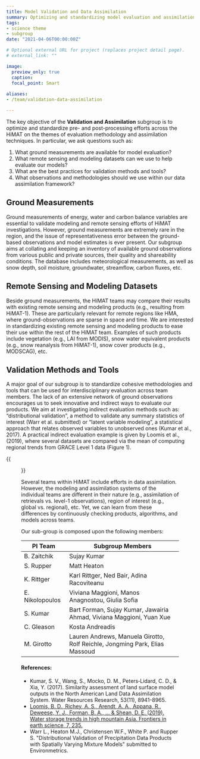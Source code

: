 ```yaml
---
title: Model Validation and Data Assimilation
summary: Optimizing and standardizing model evaluation and assimilation techniques
tags:
- science theme
- subgroup
date: "2021-04-06T00:00:00Z"

# Optional external URL for project (replaces project detail page).
# external_link: ""

image:
  preview_only: true
  caption: 
  focal_point: Smart
  
aliases:
- /team/validation-data-assimilation

---
```


The key objective of the __Validation and Assimilation__ subgroup is to optimize and
standardize pre- and post-processing efforts across the HiMAT on the themes of evaluation
methodology and assimilation techniques. In particular, we ask questions such as:

1. What ground measurements are available for model evaluation?  
2. What remote sensing and modeling datasets can we use to help evaluate our models?
3. What are the best practices for validation methods and tools? 
4. What observations and methodologies should we use within our data assimilation framework?

## Ground Measurements

Ground measurements of energy, water and carbon balance variables are essential to
validate modeling and remote sensing efforts of HiMAT investigations. However, ground
measurements are extremely rare in the region, and the issue of representativeness error
between the ground-based observations and model estimates is ever present. Our subgroup
aims at collating and keeping an inventory of available ground observations from various
public and private sources, their quality and shareability conditions. The database
includes meteorological measurements, as well as snow depth, soil moisture, groundwater,
streamflow, carbon fluxes, etc.

## Remote Sensing and Modeling Datasets

Beside ground measurements, the HiMAT teams may compare their results with existing remote
sensing and modeling products (e.g., resulting from HiMAT-1). These are particularly
relevant for remote regions like HMA, where ground-observations are sparse in space and
time. We are interested in standardizing existing remote sensing and modeling products to
ease their use within the rest of the HiMAT team. Examples of such products include
vegetation (e.g., LAI from MODIS), snow water equivalent products (e.g., snow reanalysis
from HiMAT-1), snow cover products (e.g., MODSCAG), etc.

## Validation Methods and Tools

A major goal of our subgroup is to standardize cohesive methodologies and tools that can
be used for interdisciplinary evaluation across team members. The lack of an extensive
network of ground observations encourages us to seek innovative and indirect ways to
evaluate our products. We aim at investigating indirect evaluation methods such as:
“distributional validation”, a method to validate any summary statistics of interest (Warr
et al. submitted) or “latent variable modeling”, a statistical approach that relates
observed variables to unobserved ones (Kumar et al., 2017).  A practical indirect
evaluation example is given by Loomis et al., (2019), where several datasets are compared
via the mean of computing regional trends from GRACE Level 1 data (Figure 1). 

{{<figure src="/img/team/validation-data-assimilation/feart-07-00235-g005.jpg" caption="Figure 1: Trend maps for the eight different model outputs. Trends are computed for 2004–2016. In this example, model evaluation is done using an indirect variable (e.g., TWS trends) instead of direct model diagnostics.">}}

Several teams within HiMAT include efforts in data assimilation. However, the modeling and
assimilation systems of the individual teams are different in their nature (e.g.,
assimilation of retrievals vs. level-1 observations), region of interest (e.g., global vs.
regional), etc. Yet, we can learn from these differences by continuously checking
products, algorithms, and models across teams.

Our sub-group is composed upon the following members: 


| PI Team         | Subgroup Members                                                           |
| --------------- | -------------------------------------------------------------------------- |
| B. Zaitchik     | Sujay Kumar |
| S. Rupper       | Matt Heaton |
| K. Rittger      | Karl Rittger, Ned Bair, Adina Racoviteanu |
| E. Nikolopoulos | Viviana Maggioni, Manos Anagnostou, Giulia Sofia |
| S. Kumar        | Bart Forman, Sujay Kumar, Jawairia Ahmad, Viviana Maggioni, Yuan Xue |
| C. Gleason      | Kosta Andreadis |
| M. Girotto      | Lauren Andrews, Manuela Girotto, Rolf Reichle, Jongming Park, Elias Massoud |


#### References:

- Kumar, S. V., Wang, S., Mocko, D. M., Peters‐Lidard, C. D., & Xia, Y. (2017). Similarity assessment of land surface model outputs in the North American Land Data Assimilation System. Water Resources Research, 53(11), 8941-8965.
- [Loomis, B. D., Richey, A. S., Arendt, A. A., Appana, R., Deweese, Y. J., Forman, B. A., ... & Shean, D. E. (2019). Water storage trends in high mountain Asia. Frontiers in earth science, 7, 235.](/publication/loomis-water-2019/)
- Warr L., Heaton M.J., Christensen W.F., White P. and Rupper S. "Distributional Validation of Precipitation Data Products with Spatially Varying Mixture Models" submitted to Environmetrics.

